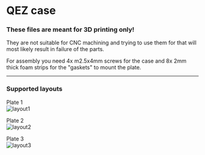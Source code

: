 # QEZ case

### These files are meant for 3D printing only! 

They are not suitable for CNC machining and trying to use them for that will most likely result in failure of the parts.

For assembly you need 4x m2.5x4mm screws for the case and 8x 2mm thick foam strips for the "gaskets" to mount the plate.

---

### Supported layouts

Plate 1  
<img src="https://i.imgur.com/VgqjuFO.png" alt="layout1"/>

Plate 2  
<img src="https://i.imgur.com/FzC2Qn9.png" alt="layout2"/>

Plate 3  
<img src="https://i.imgur.com/ZxjCJdc.png" alt="layout3"/>
